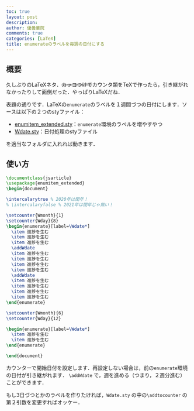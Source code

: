 ```yaml
---
toc: true
layout: post
description: 
author: 優曇華院
comments: true
categories: [LaTeX]
title: enumerateのラベルを毎週の日付にする
---
```


## 概要
久しぶりのLaTeXネタ．~~カッコつけて~~カウンタ類をTeXで作ったら，引き継がれなかったりして面倒だった．やっぱりLaTeXだね．

表題の通りです．LaTeXの`enumerate`のラベルを１週間づつの日付にします．ソースは以下の２つのstyファイル：

- [enumitem_extended.sty](https://github.com/tetsu-osaka-physics/tetsu_physic/blob/master/enumitem_extended.sty)：`enumerate`環境のラベルを増やすやつ
- [Wdate.sty](https://github.com/tetsu-osaka-physics/tetsu_physic/blob/master/Wdate.sty)：日付処理のstyファイル

を適当なフォルダに入れれば動きます．

## 使い方
```latex
\documentclass{jsarticle}
\usepackage{enumitem_extended}
\begin{document}

\intercalarytrue % 2020年は閏年！
% \intercalaryfalse % 2021年は閏年じゃ無い！

\setcounter{Wmonth}{1}
\setcounter{Wday}{8}
\begin{enumerate}[label=\Wdate*]
  \item 進捗を生む
  \item 進捗を生む
  \item 進捗を生む
  \addWdate
  \item 進捗を生む
  \item 進捗を生む
  \item 進捗を生む
  \item 進捗を生む
  \addWdate
  \item 進捗を生む
  \item 進捗を生む
  \item 進捗を生む
  \item 進捗を生む
\end{enumerate}

\setcounter{Wmonth}{6}
\setcounter{Wday}{12}

\begin{enumerate}[label=\Wdate*]
  \item 進捗を生む
  \item 進捗を生む
\end{enumerate}

\end{document}
```

カウンターで開始日付を設定します．再設定しない場合は，前の`enumerate`環境の日付が引き継がれます． `\addWdate` で，週を進める（つまり，２週分進む）ことができます．

もし3日づつとかのラベルを作りたければ，`Wdate.sty` の中の`\addtocounter` の第２引数を変更すればオッケー．